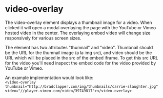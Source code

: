 # video-overlay

The video-overlay element displays a thumbnail image for a video. When clicked it will open a modal overlaying the page with the YouTube or Vimeo hosted video in the center. The overlaying embed video will change size responsively for various screen sizes.

The element has two attributes "thumnail" and "video". Thumbnail should be the URL for the thumnail image (a la img src), and video should be the URL which will be placed in the src of the embed iframe. To get this src URL for the video you'll need inspect the embed code for the video provided by YouTube or Vimeo.

An example implementation would look like:  
`<video-overlay thumbnail="http://bradclapper.com/img/thumbnails/carrie-slaughter.jpg" video="//player.vimeo.com/video/39749817"></video-overlay>`
